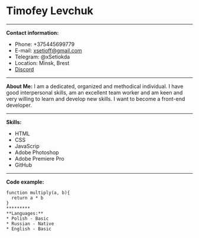 # Timofey Levchuk 
********* 
**Contact information:** 
* Phone: +375445699779
* E-mail: xsetioff@gmail.com
* Telegram: @xSetiokda
* Location: Minsk, Brest
* [Discord](https://discordapp.com/users/359048025018073098/)
 ********* 
 **About Me:**
 I am a dedicated, organized and methodical individual. I have good interpersonal skills, am an excellent team worker and am keen and very willing to learn and develop new skills. I want to become a front-end developer.
 ********* 
 **Skills:**
* HTML
* CSS 
* JavaScrip
* Adobe Photoshop
* Adobe Premiere Pro
* GitHub
********* 
**Code example:**
```JavaScript:
function multiply(a, b){
  return a * b
}
********* 
**Languages:**
* Polish - Basic
* Russian - Native 
* English - Basic
